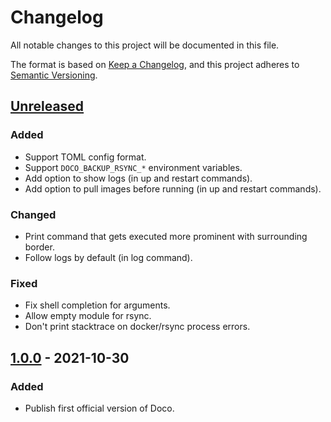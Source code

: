 # Changelog
All notable changes to this project will be documented in this file.

The format is based on [Keep a Changelog](https://keepachangelog.com/en/1.1.0/),
and this project adheres to [Semantic Versioning](https://semver.org/spec/v2.0.0.html).

## [Unreleased]
### Added
- Support TOML config format.
- Support `DOCO_BACKUP_RSYNC_*` environment variables.
- Add option to show logs (in up and restart commands).
- Add option to pull images before running (in up and restart commands).

### Changed
- Print command that gets executed more prominent with surrounding border.
- Follow logs by default (in log command).

### Fixed
- Fix shell completion for arguments.
- Allow empty module for rsync.
- Don't print stacktrace on docker/rsync process errors.

## [1.0.0] - 2021-10-30
### Added
- Publish first official version of Doco.

[Unreleased]: https://github.com/bibermann/doco-cli/compare/1.0.0...HEAD
[1.0.0]: https://github.com/bibermann/doco-cli/releases/tag/1.0.0
